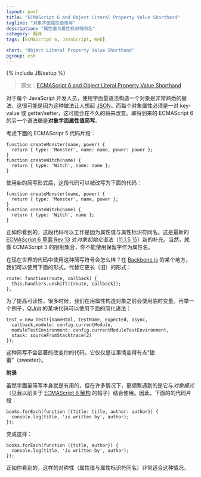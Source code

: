 ```yaml
---
layout: post
title: "ECMAScript 6 and Object Literal Property Value Shorthand"
tagline: "对象字面属性值简写"
description: "属性值与属性标识符同名"
category: 翻译
tags: [ECMAScript 6, JavaScript, Web]

short: "Object Literal Property Value Shorthand"
pgroup: es6
---
```

{% include JB/setup %}

> 原文：[ECMAScript 6 and Object Literal Property Value Shorthand](http://ariya.ofilabs.com/2013/02/es6-and-object-literal-property-value-shorthand.html)

<!-- Constructing an object using the literal syntax is something that is very familiar to every JavaScript developer, quite likely because this reminds everyone of [JSON](http://json.org/). While every object property needs to be either a key-value pair or getter/setter, this may change in the near future. Another syntactic sugar in the upcoming ECMAScript 6 is the **object literal property value shorthand**. -->
对于每个 JavaScript 开发人员，使用字面量语法构造一个对象是非常熟悉的做法，这很可能是因为这种做法让人想起 [JSON](http://json.org/)。而每个对象属性必须是一对 key-value 或 getter/setter，这可能会在不久的将来改变。即将到来的 ECMAScript 6 的另一个语法糖是**对象字面属性值简写**。

<!-- Consider the following ECMAScript 5 fragment: -->
考虑下面的 ECMAScript 5 代码片段：

    function createMonster(name, power) {
      return { type: 'Monster', name: name, power: power };
    }
    function createWitch(name) {
      return { type: 'Witch', name: name };
    }

<!-- With the new shorthand form, this can be rewritten as the following code: -->
使用新的简写形式后，这段代码可以被改写为下面的代码：

    function createMonster(name, power) {
      return { type: 'Monster', name, power };
    }
    function createWitch(name) {
      return { type: 'Witch', name };
    }

<!-- As you can see, this works because the property value has the same name as the property identifier. This a new addition to the syntax of *Object Initialiser* ([section 11.1.5](http://teramako.github.com/ECMAScript/ecma6th_syntax.html#11.1.5)) in the latest [ECMAScript 6 draft Rev 13](http://wiki.ecmascript.org/doku.php?id=harmony:specification_drafts). Of course, just like the limitations set from ECMAScript 3, you can't use a reserved word as your property name. -->
正如你看到的，这段代码可以工作是因为属性值与属性标识符同名。这是最新的 [ECMAScript 6 草案 Rev 13](http://wiki.ecmascript.org/doku.php?id=harmony:specification_drafts) 对*对象初始化*语法（[11.1.5 节](http://teramako.github.com/ECMAScript/ecma6th_syntax.html#11.1.5)）新的补充。当然，就像 ECMAScript 3 的限制集合，你不能使用保留字作为属性名。

<!-- What about real-world code which can use the shorthand notation? Somewhere in [Backbone.js](http://backbonejs.org/), we should be able to use the following form instead of its longer one: -->
在现在世界的代码中使用这种简写符号会怎么样？在 [Backbone.js](http://backbonejs.org/) 的某个地方，我们可以使用下面的形式，代替它更长（旧）的形式：

    route: function(route, callback) {
      this.handlers.unshift({route, callback});
    },

<!-- For improved readibility, many times we use temporary variables before constructing an object out of the properties. As another example, a piece of code [QUnit](http://qunitjs.com/) may have the following simplified syntax: -->
为了提高可读性，很多时候，我们在用属性构造对象之前会使用临时变量。再举一个例子，[QUnit](http://qunitjs.com/) 的某块代码可以使用下面的简化语法：

    test = new Test({nameHtml, testName, expected, async,
      callback,module: config.currentModule,
      moduleTestEnvironment: config.currentModuleTestEnvironment,
      stack: sourceFromStacktrace(2)
    });

<!-- Such a shorthand won't dramatically change your code, it only makes everything a little bit sweeter! -->
这种简写不会显著的改变你的代码，它仅仅是让事情变得有点“甜蜜”（sweeter）。

<!-- **Addendum**. While the literal shorthand is useful on its own, in many cases it would be more frequently encountered as it is combined with *object pattern* (see my previous post on [ECMAScript 6 destructuring](http://ariya.ofilabs.com/2013/02/es6-and-destructuring-assignment.html)). Thus, the following code fragment: -->

**附录**

虽然字面量简写本身就是有用的，但在许多情况下，更频繁遇到的是它与*对象模式*（见我以前关于 [ECMAScript 6 解构](http://ariya.ofilabs.com/2013/02/es6-and-destructuring-assignment.html) 的帖子）结合使用。因此，下面的的代码片段：

    books.forEach(function ({title: title, author: author}) {
      console.log(title, 'is written by', author);
    });

<!-- turns into something like this one: -->
变成这样：

    books.forEach(function ({title, author}) {
      console.log(title, 'is written by', author);
    });

<!-- As you can see, such a symmetry is well suited for this case. -->
正如你看到的，这样的对称性（属性值与属性标识符同名）非常适合这种情况。



